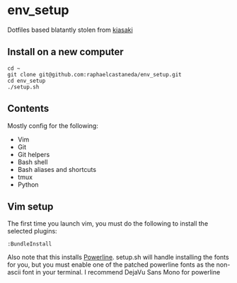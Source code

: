 env_setup
========

Dotfiles based blatantly stolen from [kiasaki](https://github.com/kiasaki/dotfiles)

## Install on a new computer

```
cd ~
git clone git@github.com:raphaelcastaneda/env_setup.git
cd env_setup
./setup.sh
```

## Contents

Mostly config for the following:

- Vim
- Git
- Git helpers
- Bash shell
- Bash aliases and shortcuts
- tmux
- Python

## Vim setup
The first time you launch vim, you must do the following to install the selected plugins:
```
:BundleInstall
```
Also note that this installs [Powerline](https://github.com/powerline/powerline). setup.sh will handle
installing the fonts for you, but you must enable one of the patched powerline fonts as the non-ascii font in your terminal.
I recommend DejaVu Sans Mono for powerline

